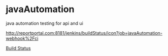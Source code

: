 # javaAutomation
java automation testing for api and ui

http://reportportal.com:8181/jenkins/buildStatus/icon?job=javaAutomation-webhook%2Fci

[Build Status](http://reportportal.com:8181/jenkins/buildStatus/icon?job=javaAutomation-webhook%2Fci "http://reportportal.com:8181/jenkins/job/javaAutomation-webhook/job/ci/")

